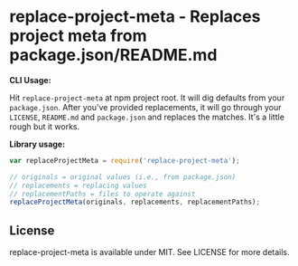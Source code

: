 # replace-project-meta - Replaces project meta from package.json/README.md

**CLI Usage:**

Hit `replace-project-meta` at npm project root. It will dig defaults from your `package.json`. After you've provided replacements, it will go through your `LICENSE`, `README.md` and `package.json` and replaces the matches. It's a little rough but it works.

**Library usage:**

```javascript
var replaceProjectMeta = require('replace-project-meta');

// originals = original values (i.e., from package.json)
// replacements = replacing values
// replacementPaths = files to operate against
replaceProjectMeta(originals, replacements, replacementPaths);
```

## License

replace-project-meta is available under MIT. See LICENSE for more details.
